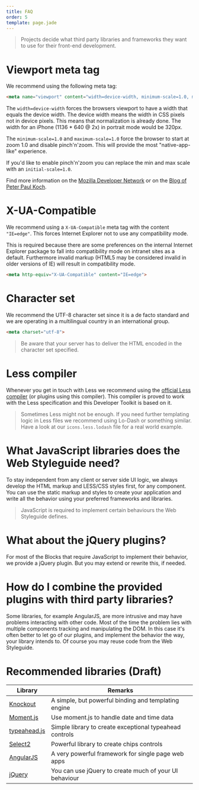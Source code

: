 ```yaml
---
title: FAQ
order: 5
template: page.jade
---
```


> Projects decide what third party libraries and frameworks they want to use for
> their front-end development.

# Viewport meta tag

We recommend using the following meta tag:

```html
<meta name="viewport" content="width=device-width, minimum-scale=1.0, maximum-scale=1.0">
```

The <code>width=device-width</code> forces
the browsers viewport to have a width that
equals the device width.
The device width means the width in CSS pixels
not in device pixels.
This means that normalization is already done.
The width for an iPhone (1136 * 640 @ 2x) in
portrait mode would be 320px.

The <code>minimum-scale=1.0</code> and
<code>maximum-scale=1.0</code> force the browser
to start at zoom 1.0 and disable pinch'n'zoom.
This will provide the most "native-app-like" experience.

If you'd like to enable pinch'n'zoom you can
replace the min and max scale with an
<code>initial-scale=1.0</code>.

Find more information on the
[Mozilla Developer Network](https://developer.mozilla.org/en-US/docs/Mozilla/Mobile/Viewport_meta_tag)
or on the
[Blog of Peter Paul Koch](http://www.quirksmode.org/mobile/viewports2.html).

# X-UA-Compatible

We recommend using a <code>X-UA-Compatible</code> meta tag with
the content <code>"IE=edge"</code>.
This forces Internet Explorer not to use any compatibility mode.

This is required because there are some preferences
on the internal Internet Explorer package
to fall into compatibility mode on intranet sites as a default.
Furthermore invalid markup (HTML5 may
be considered invalid in older versions of IE)
will result in compatibility mode.

```html
<meta http-equiv="X-UA-Compatible" content="IE=edge">
```

# Character set

We recommend the UTF-8 character set since it is a
de facto standard and we are operating in a
multilingual country in an international group.

```html
<meta charset="utf-8">
```

> Be aware that your server has to deliver the HTML
> encoded in the character set specified.

# Less compiler

Whenever you get in touch with Less we recommend
using the [official Less compiler](http://lesscss.org")
(or plugins using this compiler).
This compiler is proved to work with the Less specification
and this Developer Toolkit is based on it.

> Sometimes Less might not be enough.
> If you need further templating logic in Less files
> we recommend using Lo-Dash or something similar.
> Have a look at our <code>icons.less.lodash</code> file for
> a real world example.

# What JavaScript libraries does the Web Styleguide need?
To stay independent from any client or server side UI logic, we always develop
the HTML markup and LESS/CSS styles first, for any component. You can use
the static markup and styles to create your application and write
all the behavior using your preferred frameworks and libraries.

> JavaScript is required to implement certain behaviours the Web Styleguide
> defines.

# What about the jQuery plugins?
For most of the Blocks that require JavaScript to implement their behavior, we
provide a jQuery plugin. But you may extend or rewrite this, if needed.

# How do I combine the provided plugins with third party libraries?
Some libraries, for example AngularJS, are more intrusive and may have problems
interacting with other code. Most of the time the problem lies with multiple
components tracking and manipulating the DOM.
In this case it's often better to let go of our plugins, and implement the
behavior the way, your library intends to. Of course you may reuse code from
the Web Styleguide.

# Recommended libraries (Draft)
| Library | Remarks |
| -- | -- |
| [Knockout](http://knockoutjs.com/) | A simple, but powerful binding and templating engine |
| [Moment.js](http://momentjs.com/) | Use moment.js to handle date and time data |
| [typeahead.js](https://github.com/twitter/typeahead.js) | Simple library to create exceptional typeahead controls |
| [Select2](https://select2.github.io/) | Powerful library to create chips controls |
| [AngularJS](https://angularjs.org/) | A very powerful framework for single page web apps |
| [jQuery](https://jquery.com/) | You can use jQuery to create much of your UI behaviour |

<!--- Copyright AXA Versicherungen AG 2015 -->
